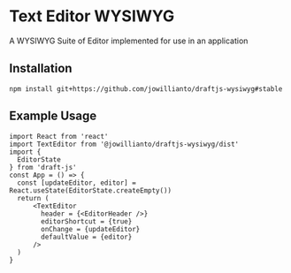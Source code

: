 # Text Editor WYSIWYG
A WYSIWYG Suite of Editor implemented for use in an application
## Installation
```
npm install git+https://github.com/jowillianto/draftjs-wysiwyg#stable
```
## Example Usage
```tsx
import React from 'react'
import TextEditor from '@jowillianto/draftjs-wysiwyg/dist'
import {
  EditorState
} from 'draft-js'
const App = () => {
  const [updateEditor, editor] = React.useState(EditorState.createEmpty())
  return (
      <TextEditor 
        header = {<EditorHeader />}
        editorShortcut = {true}
        onChange = {updateEditor}
        defaultValue = {editor}
      />
  )
}
```